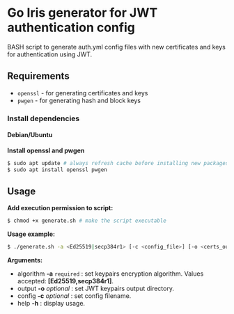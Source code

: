 # Go Iris generator for JWT authentication config

BASH script to generate auth.yml config files with new certificates and keys for authentication using JWT.

## Requirements

- `openssl` - for generating certificates and keys
- `pwgen` - for generating hash and block keys

### Install dependencies

#### Debian/Ubuntu

**Install openssl and pwgen**

````bash
$ sudo apt update # always refresh cache before installing new packages
$ sudo apt install openssl pwgen
````

## Usage

**Add execution permission to script:** 

````bash
$ chmod +x generate.sh # make the script executable
````

**Usage example:**

````bash
$ ./generate.sh -a <Ed25519|secp384r1> [-c <config_file>] [-o <certs_output>]
````

**Arguments:**

* algorithm **-a** `required` : set keypairs encryption algorithm. Values accepted: **[Ed25519,secp384r1]**.
* output    **-o** *optional* : set JWT keypairs output directory.
* config    **-c** *optional* : set config filename.
* help      **-h** : display usage.

